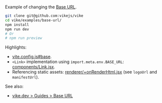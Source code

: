 Example of changing the [Base URL](https://vike.dev/base-url).

```bash
git clone git@github.com:vikejs/vike
cd vike/examples/base-url/
npm install
npm run dev
# Or
# npm run preview
```

Highlights:
 - [vite.config.js#base](vite.config.js).
 - `<Link>` implementation using `import.meta.env.BASE_URL`: [components/Link.jsx](components/Link.jsx).
 - Referencing static assets: [renderer/+onRenderHtml.jsx](renderer/+onRenderHtml.jsx) (see `logoUrl` and `manifestUrl`).

See also:
 - [vike.dev > Guides > Base URL](https://vike.dev/base-url)
